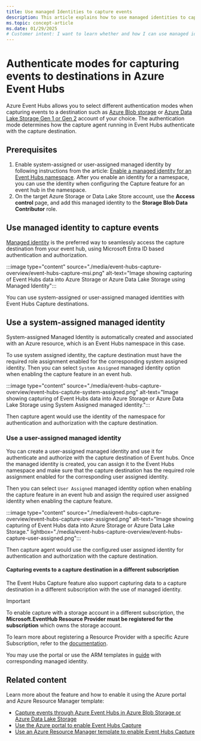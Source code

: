```yaml
---
title: Use managed Identities to capture events
description: This article explains how to use managed identities to capture events to a destination such as Azure Blob Storage and Azure Data Lake Storage. 
ms.topic: concept-article
ms.date: 01/29/2025
# Customer intent: I want to learn whether and how I can use managed identity of a namespace to capture events to an Azure Storage or Data Lake Store. 
---
```



# Authenticate modes for capturing events to destinations in Azure Event Hubs

Azure Event Hubs allows you to select different authentication modes when capturing events to a destination such as [Azure Blob storage](https://azure.microsoft.com/services/storage/blobs/) or [Azure Data Lake Storage Gen 1 or Gen 2](https://azure.microsoft.com/services/data-lake-store/) account of your choice. The authentication mode determines how the capture agent running in Event Hubs authenticate with the capture destination. 

## Prerequisites

1. Enable system-assigned or user-assigned managed identity by following instructions from the article: [Enable a managed identity for an Event Hubs namespace](enable-managed-identity.md). After you enable an identity for a namespace, you can use the identity when configuring the Capture feature for an event hub in the namespace.  
1. On the target Azure Storage or Data Lake Store account, use the **Access control** page, and add this managed identity to the **Storage Blob Data Contributor** role. 

## Use managed identity to capture events

[Managed identity](../active-directory/managed-identities-azure-resources/overview.md) is the preferred way to seamlessly access the capture destination from your event hub, using Microsoft Entra ID based authentication and authorization.

:::image type="content" source="./media/event-hubs-capture-overview/event-hubs-capture-msi.png" alt-text="Image showing capturing of Event Hubs data into Azure Storage or Azure Data Lake Storage using Managed Identity":::

You can use system-assigned or user-assigned managed identities with Event Hubs Capture destinations.

## Use a system-assigned managed identity
System-assigned Managed Identity is automatically created and associated with an Azure resource, which is an Event Hubs namespace in this case. 

To use system assigned identity, the capture destination must have the required role assignment enabled for the corresponding system assigned identity. 
Then you can select `System Assigned` managed identity option when enabling the capture feature in an event hub.

:::image type="content" source="./media/event-hubs-capture-overview/event-hubs-captute-system-assigned.png" alt-text="Image showing capturing of Event Hubs data into Azure Storage or Azure Data Lake Storage using System Assigned managed identity.":::

Then capture agent would use the identity of the namespace for authentication and authorization with the capture destination. 

### Use a user-assigned managed identity
You can create a user-assigned managed identity and use it for authenticate and authorize with the capture destination of Event hubs. Once the managed identity is created, you can assign it to the Event Hubs namespace and make sure that the capture destination has the required role assignment enabled for the corresponding user assigned identity. 

Then you can select `User Assigned` managed identity option when enabling the capture feature in an event hub and assign the required user assigned identity when enabling the capture feature. 


:::image type="content" source="./media/event-hubs-capture-overview/event-hubs-capture-user-assigned.png" alt-text="Image showing capturing of Event Hubs data into Azure Storage or Azure Data Lake Storage." lightbox="./media/event-hubs-capture-overview/event-hubs-capture-user-assigned.png":::

 Then capture agent would use the configured user assigned identity for authentication and authorization with the capture destination. 


#### Capturing events to a capture destination in a different subscription 
The Event Hubs Capture feature also support capturing data to a capture destination in a different subscription with the use of managed identity.

> [!IMPORTANT]
> To enable capture with a storage account in a different subscription, the **Microsoft.EventHub Resource Provider must be registered for the subscription** which owns the storage account.
>
> To learn more about registering a Resource Provider with a specific Azure Subscription, refer to the [documentation](../azure-resource-manager/management/resource-providers-and-types#register-resource-provider).
>

You may use the portal or use the ARM templates in [guide](./event-hubs-resource-manager-namespace-event-hub-enable-capture.md) with corresponding managed identity.

## Related content

Learn more about the feature and how to enable it using the Azure portal and Azure Resource Manager template:

- [Capture events through Azure Event Hubs in Azure Blob Storage or Azure Data Lake Storage](event-hubs-capture-overview.md)
- [Use the Azure portal to enable Event Hubs Capture](event-hubs-capture-enable-through-portal.md)
- [Use an Azure Resource Manager template to enable Event Hubs Capture](event-hubs-resource-manager-namespace-event-hub-enable-capture.md)
